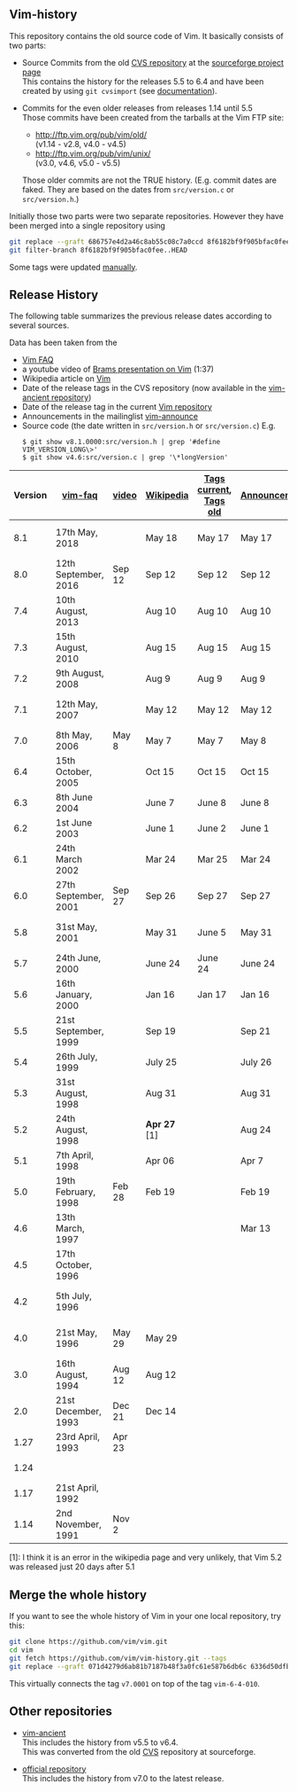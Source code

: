 Vim-history
-----------

This repository contains the old source code of Vim. It basically consists of two parts:

* Source Commits from the old [CVS repository][1] at the [sourceforge project page][2]  
  This contains the history for the releases 5.5 to 6.4 and have been created by using `git cvsimport` (see [documentation][3]).

* Commits for the even older releases from releases 1.14 until 5.5  
  Those commits have been created from the tarballs at the Vim FTP site:

  * <http://ftp.vim.org/pub/vim/old/>  
    (v1.14 - v2.8, v4.0 - v4.5)
  * <http://ftp.vim.org/pub/vim/unix/>  
    (v3.0, v4.6, v5.0 - v5.5)

  Those older commits are not the TRUE history.
  (E.g. commit dates are faked. They are based on the dates from `src/version.c` or `src/version.h`.)

Initially those two parts were two separate repositories. However they have been merged into a single repository using
```bash
git replace --graft 686757e4d2a46c8ab55c08c7a0ccd 8f6182bf9f905bfac0fee
git filter-branch 8f6182bf9f905bfac0fee..HEAD
```

Some tags were updated [manually][11].


Release History
---------------

The following table summarizes the previous release dates according to several sources.

Data has been taken from the

 * [Vim FAQ][4]
 * a youtube video of [Brams presentation on Vim][5] (1:37)
 * Wikipedia article on [Vim][6]
 * Date of the release tags in the CVS repository (now available in the [vim-ancient repository][7])
 * Date of the release tag in the current [Vim repository][8]
 * Announcements in the mailinglist [vim-announce][9]
 * Source code (the date written in `src/version.h` or `src/version.c`)  E.g.
   ```
   $ git show v8.1.0000:src/version.h | grep '#define VIM_VERSION_LONG\>'
   $ git show v4.6:src/version.c | grep '\*longVersion'
   ```

Version  | [vim-faq][10]  | [video][5]  | [Wikipedia][6] | [Tags current][8], [Tags old][7] | [Announcements][9] | Source code
|--------|----------|-----------|--------------|------------|-----------------|-------
8.1  | 17th May, 2018  | | May 18 | May 17 | May 17 | 2018 May 17
8.0  | 12th September, 2016  | Sep 12  | Sep 12 | Sep 12 | Sep 12 | 2016 Sep 12
7.4  | 10th August, 2013  | | Aug 10 | Aug 10 | Aug 10 | 2013 Aug 10
7.3  | 15th August, 2010  | | Aug 15 | Aug 15 | Aug 15 | 2010 Aug 15
7.2  | 9th August, 2008  | | Aug 9 | Aug 9 | Aug 9 | 2008 Aug 9
7.1  | 12th May, 2007  | | May 12 | May 12 | May 12 | 2007 May 12
7.0  | 8th May, 2006  | May 8  | May 7 | May 7 | May 8 | 2006 May 7
6.4  | 15th October, 2005  | | Oct 15 | Oct 15 | Oct 15 | 2005 Oct 15
6.3  | 8th June 2004  | | June 7 | June 8 | June 8 | 2004 June 7
6.2  | 1st June 2003  | | June 1 | June 2 | June 1 | 2003 Jun 1
6.1  | 24th March 2002  | | Mar 24 | Mar 25 | Mar 24 | 2002 Mar 24
6.0  | 27th September, 2001  | Sep 27  | Sep 26 | Sep 27 | Sep 27 | 2001 Sep 26
5.8  | 31st May, 2001  | | May 31 | June 5 | May 31 | 2001 May 31
5.7  | 24th June, 2000  | | June 24 | June 24 | June 24 | 2000 Jun 24
5.6  | 16th January, 2000  | | Jan 16 | Jan 17 | Jan 16 | 2000 Jan 16
5.5  | 21st September, 1999  | | Sep 19 | | Sep 21 | 1999 Sep 19
5.4  | 26th July, 1999  | | July 25 | | July 26 | 1999 Jul 25
5.3  | 31st August, 1998  | | Aug 31 | | Aug 31 | 1998 Aug 30
5.2  | 24th August, 1998  | | **Apr 27** \[1\] | | Aug 24 | 1998 Aug 23
5.1  | 7th April, 1998  | | Apr 06 | | Apr 7 | 1998 Apr 7
5.0  | 19th February, 1998  | Feb 28  | Feb 19 | | Feb 19 | 1998 Feb 19
4.6  | 13th March, 1997  | | | | Mar 13 | 1997 Mar 13
4.5  | 17th October, 1996  | | | | | 1996 Oct 12
4.2  | 5th July, 1996  | | | | | 1996 June 17
4.0  | 21st May, 1996  | May 29  | May 29 | | | 1996 May 29
3.0  | 16th August, 1994  | Aug 12 | Aug 12 | | | 1994 Aug 12
2.0  | 21st December, 1993  | Dec 21  | Dec 14 | | | 1993 Dec 14
1.27 | 23rd April, 1993  | Apr 23  | | | | 1993 April 6
1.24 | | | | | | 5 Jan 1993
1.17 | 21st April, 1992  | | | | | 
1.14 | 2nd November, 1991  | Nov 2 | | | | 

\[1\]: I think it is an error in the wikipedia page and very unlikely, that Vim 5.2 was released just 20 days after 5.1


Merge the whole history
-----------------------

If you want to see the whole history of Vim in your one local repository, try this:

```bash
git clone https://github.com/vim/vim.git
cd vim
git fetch https://github.com/vim/vim-history.git --tags
git replace --graft 071d4279d6ab81b7187b48f3a0fc61e587b6db6c 6336d50dfb7ddf71d44d55f57e9d5e3e35a2bf52
```

This virtually connects the tag `v7.0001` on top of the tag `vim-6-4-010`.


Other repositories
------------------

* [vim-ancient][7]  
  This includes the history from v5.5 to v6.4.  
  This was converted from the old [CVS][1] repository at sourceforge.

* [official repository][8]  
  This includes the history from v7.0 to the latest release.

[1]: https://sourceforge.net/p/vim/cvs/
[2]: https://sourceforge.net/p/vim/
[3]: https://sourceforge.net/p/forge/documentation/CVS/
[4]: https://github.com/chrisbra/vim_faq
[5]: https://www.youtube.com/watch?v=ayc_qpB-93o
[6]: https://en.wikipedia.org/wiki/Vim_(text_editor)#History
[7]: https://bitbucket.org/vim-mirror/vim-ancient
[8]: https://github.com/vim/vim
[9]: https://groups.yahoo.com/neo/groups/vimannounce/info
[10]: http://vimhelp.appspot.com/vim_faq.txt.html#faq-3.1
[11]: https://github.com/chrisbra/vim_faq/issues/8#issuecomment-419605586
